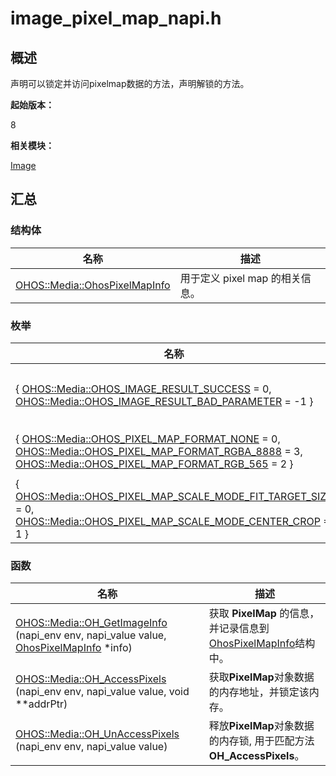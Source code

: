 # image_pixel_map_napi.h


## 概述

声明可以锁定并访问pixelmap数据的方法，声明解锁的方法。

**起始版本：**

8

**相关模块：**

[Image](image.md)


## 汇总


### 结构体

| 名称 | 描述 | 
| -------- | -------- |
| [OHOS::Media::OhosPixelMapInfo](_o_h_o_s_1_1_media_1_1_ohos_pixel_map_info.md) | 用于定义 pixel map 的相关信息。 | 


### 枚举

| 名称 | 描述 | 
| -------- | -------- |
| { [OHOS::Media::OHOS_IMAGE_RESULT_SUCCESS](image.md) = 0,<br/>[OHOS::Media::OHOS_IMAGE_RESULT_BAD_PARAMETER](image.md) = -1 } | 函数方法返回值的错误码的枚举。 | 
| { [OHOS::Media::OHOS_PIXEL_MAP_FORMAT_NONE](image.md) = 0,<br/>[OHOS::Media::OHOS_PIXEL_MAP_FORMAT_RGBA_8888](image.md) = 3,<br/>[OHOS::Media::OHOS_PIXEL_MAP_FORMAT_RGB_565](image.md) = 2 } | pixel 格式的枚举。 | 
| { [OHOS::Media::OHOS_PIXEL_MAP_SCALE_MODE_FIT_TARGET_SIZE](image.md) = 0,<br/>[OHOS::Media::OHOS_PIXEL_MAP_SCALE_MODE_CENTER_CROP](image.md) = 1 } | PixelMap 缩放类型的枚举。 | 


### 函数

| 名称 | 描述 | 
| -------- | -------- |
| [OHOS::Media::OH_GetImageInfo](image.md#oh_getimageinfo) (napi_env env, napi_value value, [OhosPixelMapInfo](_o_h_o_s_1_1_media_1_1_ohos_pixel_map_info.md) \*info) | 获取 **PixelMap** 的信息，并记录信息到[OhosPixelMapInfo](_o_h_o_s_1_1_media_1_1_ohos_pixel_map_info.md)结构中。 | 
| [OHOS::Media::OH_AccessPixels](image.md#oh_accesspixels) (napi_env env, napi_value value, void \*\*addrPtr) | 获取**PixelMap**对象数据的内存地址，并锁定该内存。 | 
| [OHOS::Media::OH_UnAccessPixels](image.md#oh_unaccesspixels) (napi_env env, napi_value value) | 释放**PixelMap**对象数据的内存锁, 用于匹配方法**OH_AccessPixels**。 | 

